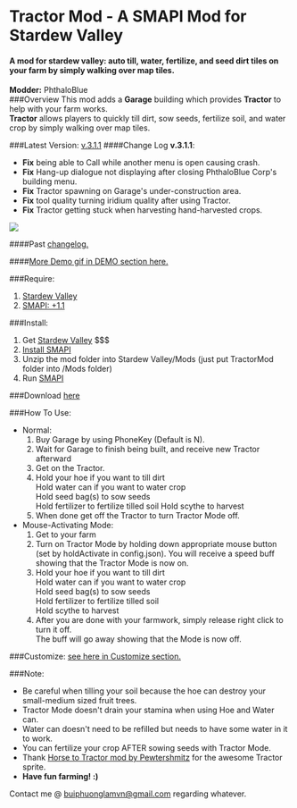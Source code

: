 # Tractor Mod - A SMAPI Mod for Stardew Valley
#### A mod for stardew valley: auto till, water, fertilize, and seed dirt tiles on your farm by simply walking over map tiles. 

**Modder:** PhthaloBlue  
###Overview
This mod adds a **Garage** building which provides **Tractor** to help with your farm works.  
**Tractor** allows players to quickly till dirt, sow seeds, fertilize soil, and water crop by simply walking over map tiles.  

###Latest Version: [v.3.1.1](https://github.com/lambui/StardewValleyMod_TractorMod/releases)
####Change Log **v.3.1.1**:
+ **Fix** being able to Call while another menu is open causing crash.
+ **Fix** Hang-up dialogue not displaying after closing PhthaloBlue Corp's building menu.
+ **Fix** Tractor spawning on Garage's under-construction area.
+ **Fix** tool quality turning iridium quality after using Tractor.
+ **Fix** Tractor getting stuck when harvesting hand-harvested crops.

![](https://github.com/lambui/StardewValleyMod_TractorMod/blob/gif/images/TractorGarage.png)

####Past [changelog.](https://github.com/lambui/StardewValleyMod_TractorMod/blob/master/Changelog.md)

####[More Demo gif in DEMO section here.](https://github.com/lambui/StardewValleyMod_TractorMod/blob/master/Changelog.md)

###Require:  
1. [Stardew Valley](http://store.steampowered.com/app/413150/)
2. [SMAPI: +1.1](https://github.com/ClxS/SMAPI/releases)

###Install:  
1. Get [Stardew Valley](http://store.steampowered.com/app/413150/) $$$
2. [Install SMAPI](http://canimod.com/guides/using-mods#installing-smapi)
3. Unzip the mod folder into Stardew Valley/Mods (just put TractorMod folder into /Mods folder)
4. Run [SMAPI](http://canimod.com/guides/using-mods#installing-smapi)


###Download [here](https://github.com/lambui/StardewValleyMod_TractorMod/releases)

###How To Use:
+ Normal: 
  1. Buy Garage by using PhoneKey (Default is N).
  2. Wait for Garage to finish being built, and receive new Tractor afterward
  2. Get on the Tractor.
  3. Hold your hoe if you want to till dirt  
    Hold water can if you want to water crop  
    Hold seed bag(s) to sow seeds  
    Hold fertilizer to fertilize tilled soil
    Hold scythe to harvest  
  4. When done get off the Tractor to turn Tractor Mode off.
+ Mouse-Activating Mode:  
    1. Get to your farm
    2. Turn on Tractor Mode by holding down appropriate mouse button (set by holdActivate in config.json). 
    You will receive a speed buff showing that the Tractor Mode is now on.
    3. Hold your hoe if you want to till dirt  
    Hold water can if you want to water crop  
    Hold seed bag(s) to sow seeds  
    Hold fertilizer to fertilize tilled soil  
    Hold scythe to harvest  
    4. After you are done with your farmwork, simply release right click to turn it off.  
    The buff will go away showing that the Mode is now off.

###Customize: [see here in Customize section.](https://github.com/lambui/StardewValleyMod_TractorMod/blob/master/Changelog.md)  

###Note:  
+ Be careful when tilling your soil because the hoe can destroy your small-medium sized fruit trees.  
+ Tractor Mode doesn't drain your stamina when using Hoe and Water can.  
+ Water can doesn't need to be refilled but needs to have some water in it to work.  
+ You can fertilize your crop AFTER sowing seeds with Tractor Mode.  
+ Thank [Horse to Tractor mod by Pewtershmitz](http://community.playstarbound.com/threads/tractor-v-1-3-horse-replacement.108604/) for the awesome Tractor sprite.
+ **Have fun farming! :)**

Contact me @ [buiphuonglamvn@gmail.com](mailto:buiphuonglamvn@gmail.com) regarding whatever.

